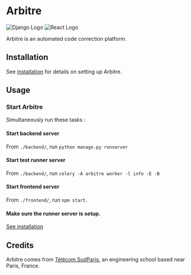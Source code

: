 # Arbitre

![Django Logo](https://img.shields.io/badge/Django-092E20?style=for-the-badge&logo=django&logoColor=white)
![React Logo](https://img.shields.io/badge/React-20232A?style=for-the-badge&logo=react&logoColor=61DAFB)


Arbitre is an automated code correction platform.

## Installation

See [installation](./config/README.md) for details on setting up Arbitre.

## Usage

### Start Arbitre

Simultaneously run these tasks :

#### Start backend server

From `./backend/`, run `python manage.py runserver`

#### Start test runner server

From `./backend/`, run `celery -A arbitre worker -l info -E -B`

#### Start frontend server

From `./frontend/`, run `npm start`.

#### Make sure the runner server is setup.

[See installation](./config/README.md)

## Credits

Arbitre comes from [Télécom SudParis](https://www.telecom-sudparis.eu/), an engineering school based near Paris, France.
